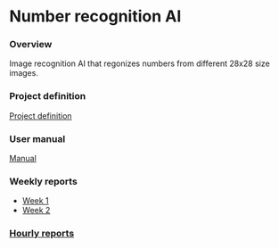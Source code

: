 # Number recognition AI

### Overview
Image recognition AI that regonizes numbers from different 28x28 size images.

### Project definition
[Project definition](https://github.com/A00N/NumberRecognition/blob/main/Documentation/project_definition.md)


### User manual
[Manual](https://github.com/A00N/NumberRecognition/blob/main/Documentation/User%20manual)

### Weekly reports
* [Week 1](https://github.com/A00N/NumberRecognition/blob/main/Documentation/weekly_report1.md)
* [Week 2](https://github.com/A00N/NumberRecognition/blob/main/Documentation/weekly_report2.md)
  
### [Hourly reports](https://github.com/A00N/NumberRecognition/blob/main/Documentation/hourly_report.md)
